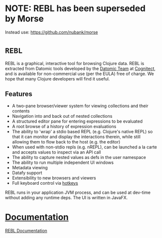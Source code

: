 # NOTE: REBL has been superseded by Morse

Instead use: https://github.com/nubank/morse

# `REBL`

REBL is a graphical, interactive tool for browsing Clojure data. REBL is extracted from Datomic tools developed by the [Datomic Team](https://www.datomic.com/) at [Cognitect](https://cognitect.com), and is available for non-commercial use (per the EULA) free of charge. We hope that many Clojure developers will find it useful. 

## Features

* A two-pane browser/viewer system for viewing collections and their contents
* Navigation into and back out of nested collections
* A structured editor pane for entering expressions to be evaluated
* A root browse of a history of expression evaluations
* The ability to 'wrap' a stdio based REPL (e.g. Clojure's native REPL) so that it can monitor and display the interactions therein, while still allowing them to flow back to the host (e.g. the editor)
* When used with non-stdio repls (e.g. nREPL), can be launched a la carte and accepts values to inspect via an API call
* The ability to capture nested values as defs in the user namespace
* The ability to run multiple independent UI windows
* Metadata viewing
* Datafy support
* Extensibility to new browsers and viewers
* Full keyboard control via [hotkeys](https://docs.datomic.com/cloud/other-tools/REBL.html#keybindings)

REBL runs in your application JVM process, and can be used at dev-time without adding any runtime deps. The UI is written in JavaFX.

# [Documentation](https://docs.datomic.com/cloud/other-tools/REBL.html)

[REBL Documentation](https://docs.datomic.com/cloud/other-tools/REBL.html)
